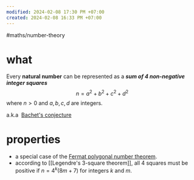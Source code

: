 ```yaml
---
modified: 2024-02-08 17:30 PM +07:00
created: 2024-02-08 16:33 PM +07:00
---
```

#maths/number-theory 

# what
Every **natural number** can be represented as a **_sum of 4 non-negative integer squares_**
$$
n = a^2 + b^2 + c^2 + d^2
$$
where $n > 0$ and $a, b, c, d$ are integers.

a.k.a  [Bachet's conjecture](https://mathworld.wolfram.com/BachetsConjecture.html)

# properties
- a special case of the [Fermat polygonal number theorem](https://en.wikipedia.org/wiki/Fermat_polygonal_number_theorem "Fermat polygonal number theorem").
- according to [[Legendre's 3-square theorem]], all 4 squares must be positive if $n = 4^k(8m + 7)$ for integers $k$ and $m$.